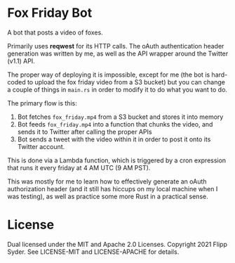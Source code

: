 Fox Friday Bot
==============

A bot that posts a video of foxes. 

Primarily uses **reqwest** for its HTTP calls. The oAuth authentication header
generation was written by me, as well as the API wrapper around the Twitter
(v1.1) API. 

The proper way of deploying it is impossible, except for me (the bot is
hard-coded to upload the fox friday video from a S3 bucket) but you can 
change a couple of things in `main.rs` in order to modify it to do what 
you want to do.

The primary flow is this:
1. Bot fetches `fox_friday.mp4` from a S3 bucket and stores it into memory
2. Bot feeds `fox_friday.mp4` into a function that chunks the video, and sends
   it to Twitter after calling the proper APIs
3. Bot sends a tweet with the video within it in order to post it onto its
   Twitter account.

This is done via a Lambda function, which is triggered by a cron expression that
runs it every friday at 4 AM UTC (9 AM PST).

This was mostly for me to learn how to effectively generate an oAuth
authorization header (and it still has hiccups on my local machine when I was
testing), as well as practice some more Rust in a practical sense.

License
=======

Dual licensed under the MIT and Apache 2.0 Licenses. Copyright 2021 Flipp Syder.
See LICENSE-MIT and LICENSE-APACHE for details.
